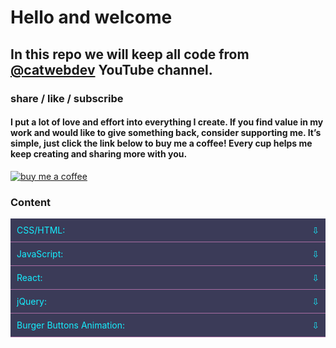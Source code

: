 # Hello and welcome

## In this repo we will keep all code from [@catwebdev](https://www.youtube.com/channel/UC2pGphugSZ0Qp2zuXSOPx0g) YouTube channel.

### share / like / subscribe

#### I put a lot of love and effort into everything I create. If you find value in my work and would like to give something back, consider supporting me. It’s simple, just click the link below to buy me a coffee! Every cup helps me keep creating and sharing more with you.

<a href="https://www.buymeacoffee.com/catwebdev">
<img src="https://img.buymeacoffee.com/button-api/?text=Buy me a coffee&emoji=☕&slug=catwebdev&button_colour=16eefe&font_colour=000000&font_family=Cookie&outline_colour=000000&coffee_colour=FFDD00" alt="buy me a coffee"/>
</a>

### Content

<details>
  <summary>CSS/HTML:</summary>

* [Flip card css](https://www.youtube.com/watch?v=81UNCWlS3pM)
* [Hover effect before /after vs box-shadow hover effect](https://youtu.be/038-IdftkOc)
* [Interactive icons on hover](https://youtu.be/KKhMwa8IdkU)
* [Interactive icons on hover](https://youtu.be/xgJSBSg-L9M)
* [Distortion Text Effect](https://youtu.be/EWyXai_AhN8)

</details>

<details>
  <summary>JavaScript:</summary>

* [Navigation bar with JavaScript](https://youtu.be/Iq77aQyx6cE)
* [Characters limit count with JavaScript](https://youtu.be/hEbBexkCqDg)
* [Progress bar JavaScript](https://www.youtube.com/watch?v=M6htw19gHJ0)
* [Scroll to top button with JavaScript](https://www.youtube.com/watch?v=q5OrVe0zBf8)
* [Multiple modal windows with JavaScript](https://www.youtube.com/watch?v=-AU_Y-73fyI)
* [Live Search on the fly with JavaScript](https://www.youtube.com/watch?v=-oS85d51Zy4)
* [Accordion with JavaScript](https://youtu.be/OGAQ2w3Ko34)
* [Weather Ticker with JavaScript](https://youtu.be/GdLRPmHLDFQ)
* [Random Color Generator](https://youtu.be/XAznr5Zp8Ko)
* [BMI Calculator with JavaScript](https://youtu.be/IFcI8PaWBH4)
* [Hamburger Menu Smooth Transition with JavaScript](https://youtu.be/iIadUGpuLDA)
* [Fixed Header on Scroll with Dynamic Background](https://youtu.be/OIyY1yHyyQ8)
* [CSS scroll animation vs scroll animation JavaScript](https://youtu.be/Fea300SL3zI)
* [Text Shadow on Mouse Event JavaScript/HTML/CSS](https://youtu.be/5dvLoLDBkVw)
* [Neumorphism Hover Effects | HTML, CSS, JavaScript](https://youtu.be/TiSlP6yeYQI)
* [Cursor with bubble effect JavaScript/CSS](https://youtu.be/qy6GNZfmrYo)

</details>

<details>
  <summary>React:</summary>

* [Text analysis tool with React](https://youtu.be/oZTbl5b50H0)
* [Sticky Header in Table React](https://www.youtube.com/watch?v=kzMBEYAvoCc)
* [Modal window with React](https://www.youtube.com/watch?v=wXGjkH2OL8g)
* [Count Up React](https://www.youtube.com/watch?v=tFDq4wkgrHs)
* [Accordion React TypeScript](https://youtu.be/XQe_CNGqLgs)
* [Image slider with React/TypeScript](https://youtu.be/gZ-NPMupR0U)
* [Circular progress bar](https://youtu.be/k6Pq1CChokU)
* [Section switcher with React](https://www.youtube.com/watch?v=fnVBakt8Myo)
* [Multiple modals windows with React/TypeScript](https://youtu.be/_WEsT2rmZq4)
* [Words per minute calculator with React/TypeScript](https://youtu.be/4deg5FEir8U)
* [Copy to clipboard React TypeScript](https://youtu.be/LWz88eCLn1k)

</details>

<details>
  <summary>jQuery:</summary>

* [Accordion with jQuery](https://youtu.be/dyBv4HDrMxI)
* [Hover Magic: Dynamic User Profile Cards with jQuery](https://youtu.be/FT3fvIwRPp4)

</details>

<details>
  <summary>Burger Buttons Animation:</summary>

* [Hamburger button fall effect with CSS/JavaScript](https://youtu.be/yGDPMNmC-ec)
* [Hamburger button goes away to the left](https://youtu.be/DQGQr6FLx2w)
* [Hamburger button two short lines](https://youtu.be/efcrATNhVpE)
* [Hamburger button, arrow left or right](https://youtu.be/7GejjruFpck)
* [Hamburger button, hide middle line](https://youtu.be/vvIYloY_DB8)
* [Hamburger button transforms into an exclamation mark](https://youtu.be/dSm-hSJbFGg)

</details>

<style>
summary {
	display: flex;
	justify-content: space-between;
	align-items: center;
	padding: 10px;
	background-color: #3B3B58;
	cursor: pointer;
    color: #16eefe;
	border-bottom: 1px solid #A96DA3;
}

details[open] {
	display: block;
}

summary::after {
	display: inline-block;
	content: '\21E9';
    color: #16eefe;
	transition: transform 0.3s;
}

details[open] > summary::after {
	transform: rotate(180deg);
}
</style>
